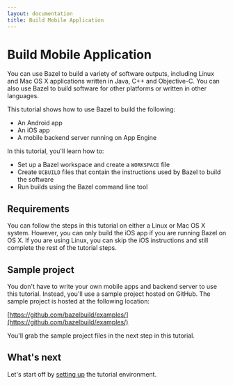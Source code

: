 ```yaml
---
layout: documentation
title: Build Mobile Application
---
```


# Build Mobile Application

You can use Bazel to build a variety of software outputs, including
Linux and Mac OS X applications written in Java, C++ and Objective-C. You can
also use Bazel to build software for other platforms or written in other
languages.

This tutorial shows how to use Bazel to build the following:

*   An Android app
*   An iOS app
*   A mobile backend server running on App Engine

In this tutorial, you'll learn how to:

*   Set up a Bazel workspace and create a `WORKSPACE` file
*   Create `UCBUILD` files that contain the instructions used by Bazel to build
    the software
*   Run builds using the Bazel command line tool

## Requirements

You can follow the steps in this tutorial on either a Linux or Mac OS X system.
However, you can only build the iOS app if you are running Bazel on OS X. If
you are using Linux, you can skip the iOS instructions and still complete
the rest of the tutorial steps.

## Sample project

You don't have to write your own mobile apps and backend server to use this
tutorial. Instead, you'll use a sample project hosted on GitHub. The sample
project is hosted at the following location:

[https://github.com/bazelbuild/examples/](https://github.com/bazelbuild/examples/)

You'll grab the sample project files in the next step in this tutorial.

## What's next

Let's start off by [setting up](environment.md) the tutorial environment.
